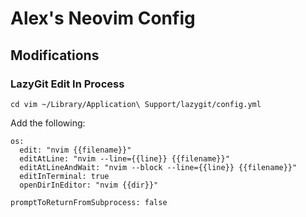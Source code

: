# Alex's Neovim Config

## Modifications

### LazyGit Edit In Process

```
cd vim ~/Library/Application\ Support/lazygit/config.yml
```

Add the following:

```
os:
  edit: "nvim {{filename}}"
  editAtLine: "nvim --line={{line}} {{filename}}"
  editAtLineAndWait: "nvim --block --line={{line}} {{filename}}"
  editInTerminal: true
  openDirInEditor: "nvim {{dir}}"

promptToReturnFromSubprocess: false
```
